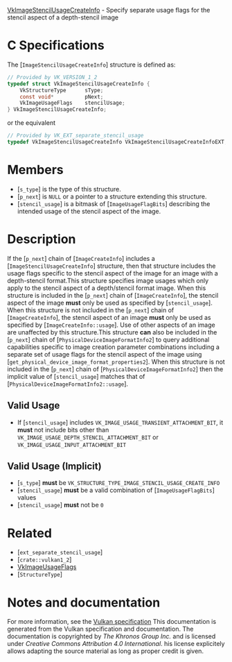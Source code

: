 [VkImageStencilUsageCreateInfo](https://www.khronos.org/registry/vulkan/specs/1.3-extensions/man/html/VkImageStencilUsageCreateInfo.html) - Specify separate usage flags for the stencil aspect of a depth-stencil image

# C Specifications
The [`ImageStencilUsageCreateInfo`] structure is defined as:
```c
// Provided by VK_VERSION_1_2
typedef struct VkImageStencilUsageCreateInfo {
    VkStructureType      sType;
    const void*          pNext;
    VkImageUsageFlags    stencilUsage;
} VkImageStencilUsageCreateInfo;
```
or the equivalent
```c
// Provided by VK_EXT_separate_stencil_usage
typedef VkImageStencilUsageCreateInfo VkImageStencilUsageCreateInfoEXT;
```

# Members
- [`s_type`] is the type of this structure.
- [`p_next`] is `NULL` or a pointer to a structure extending this structure.
- [`stencil_usage`] is a bitmask of [`ImageUsageFlagBits`] describing the intended usage of the stencil aspect of the image.

# Description
If the [`p_next`] chain of [`ImageCreateInfo`] includes a
[`ImageStencilUsageCreateInfo`] structure, then that structure includes
the usage flags specific to the stencil aspect of the image for an image
with a depth-stencil format.This structure specifies image usages which only apply to the stencil aspect
of a depth/stencil format image.
When this structure is included in the [`p_next`] chain of
[`ImageCreateInfo`], the stencil aspect of the image  **must**  only be used
as specified by [`stencil_usage`].
When this structure is not included in the [`p_next`] chain of
[`ImageCreateInfo`], the stencil aspect of an image  **must**  only be used
as specified by [`ImageCreateInfo::usage`].
Use of other aspects of an image are unaffected by this structure.This structure  **can**  also be included in the [`p_next`] chain of
[`PhysicalDeviceImageFormatInfo2`] to query additional capabilities
specific to image creation parameter combinations including a separate set
of usage flags for the stencil aspect of the image using
[`get_physical_device_image_format_properties2`].
When this structure is not included in the [`p_next`] chain of
[`PhysicalDeviceImageFormatInfo2`] then the implicit value of
[`stencil_usage`] matches that of
[`PhysicalDeviceImageFormatInfo2::usage`].
## Valid Usage
-    If [`stencil_usage`] includes `VK_IMAGE_USAGE_TRANSIENT_ATTACHMENT_BIT`, it  **must**  not include bits other than `VK_IMAGE_USAGE_DEPTH_STENCIL_ATTACHMENT_BIT` or `VK_IMAGE_USAGE_INPUT_ATTACHMENT_BIT`

## Valid Usage (Implicit)
-  [`s_type`] **must**  be `VK_STRUCTURE_TYPE_IMAGE_STENCIL_USAGE_CREATE_INFO`
-  [`stencil_usage`] **must**  be a valid combination of [`ImageUsageFlagBits`] values
-  [`stencil_usage`] **must**  not be `0`

# Related
- [`ext_separate_stencil_usage`]
- [`crate::vulkan1_2`]
- [VkImageUsageFlags]()
- [`StructureType`]

# Notes and documentation
For more information, see the [Vulkan specification](https://www.khronos.org/registry/vulkan/specs/1.3-extensions/html/vkspec.html)
This documentation is generated from the Vulkan specification and documentation.
The documentation is copyrighted by *The Khronos Group Inc.* and is licensed under *Creative Commons Attribution 4.0 International*.
his license explicitely allows adapting the source material as long as proper credit is given.
        